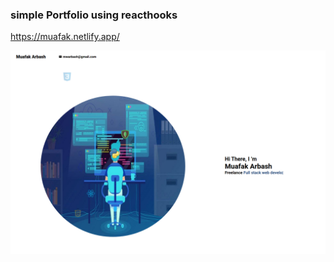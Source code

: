 ### simple Portfolio using reacthooks 

https://muafak.netlify.app/

<img src="public/assets/portfol.png" />
